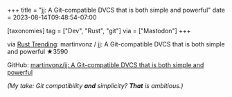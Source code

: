 +++
title = "jj: A Git-compatible DVCS that is both simple and powerful"
date = 2023-08-14T09:48:54-07:00

[taxonomies]
tag = ["Dev", "Rust", "git"]
via = ["Mastodon"]
+++

via [Rust Trending](https://botsin.space/@RustTrending/110883067043692658): martinvonz / jj: A Git-compatible DVCS that is both simple and powerful ★3590

<!-- more -->

GitHub: [martinvonz/jj: A Git-compatible DVCS that is both simple and powerful](https://github.com/martinvonz/jj)

_(My take: Git compatibility **and** simplicity? **That** is ambitious.)_
